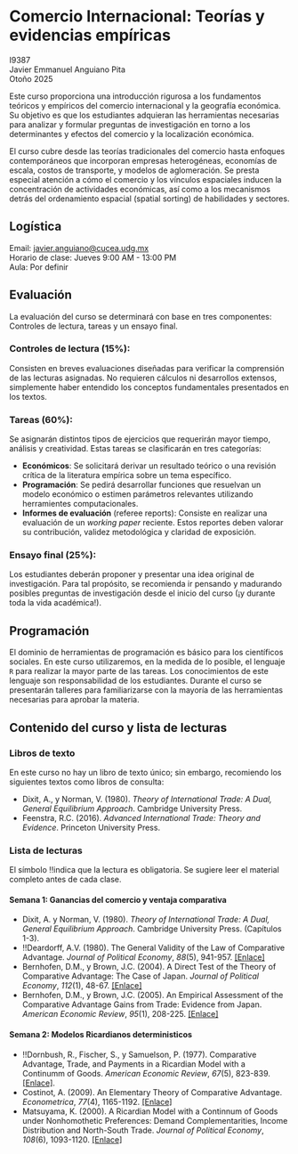 # Comercio Internacional: Teorías y evidencias empíricas <br>
I9387<br>
Javier Emmanuel Anguiano Pita <br>
Otoño 2025 <br>

Este curso proporciona una introducción rigurosa a los fundamentos teóricos y empíricos del comercio internacional y la geografía económica. Su objetivo es que los estudiantes adquieran las herramientas necesarias para analizar y formular preguntas de investigación en torno a los determinantes y efectos del comercio y la localización económica.

El curso cubre desde las teorías tradicionales del comercio hasta enfoques contemporáneos que incorporan empresas heterogéneas, economías de escala, costos de transporte, y modelos de aglomeración. Se presta especial atención a cómo el comercio y los vínculos espaciales inducen la concentración de actividades económicas, así como a los mecanismos detrás del ordenamiento espacial (spatial sorting) de habilidades y sectores.

## Logística <br>
Email: javier.anguiano@cucea.udg.mx <br>
Horario de clase: Jueves 9:00 AM - 13:00 PM <br>
Aula: Por definir

## Evaluación 
La evaluación del curso se determinará con base en tres componentes: Controles de lectura, tareas y un ensayo final.
  ### Controles de lectura (15%):
  Consisten en breves evaluaciones diseñadas para verificar la comprensión de las lecturas asignadas. No requieren cálculos ni desarrollos extensos, simplemente haber entendido los conceptos fundamentales presentados en los textos. 

 ### Tareas (60%):
  Se asignarán distintos tipos de ejercicios que requerirán mayor tiempo, análisis y creatividad. Estas tareas se clasificarán en tres categorías: <br>
* __Económicos__: Se solicitará derivar un resultado teórico o una revisión crítica de la literatura empírica sobre un tema específico. 
* __Programación__: Se pedirá desarrollar funciones que resuelvan un modelo económico o estimen parámetros relevantes utilizando herramientes computacionales. 
* __Informes de evaluación__ (referee reports): Consiste en realizar una evaluación de un _working paper_ reciente. Estos reportes deben valorar su contribución, validez metodológica y claridad de exposición.

 ### Ensayo final (25%):
  Los estudiantes deberán proponer y presentar una idea original de investigación. Para tal propósito, se recomienda ir pensando y madurando posibles preguntas de investigación desde el inicio del curso (¡y durante toda la vida académica!). 

## Programación
El dominio de herramientas de programación es básico para los científicos sociales. En este curso utilizaremos, en la medida de lo posible, el lenguaje `R` para realizar la mayor parte de las tareas. Los conocimientos de este lenguaje son responsabilidad de los estudiantes. Durante el curso se presentarán talleres para familiarizarse con la mayoría de las herramientas necesarias para aprobar la materia. 


## Contenido del curso y lista de lecturas
 ### Libros de texto

En este curso no hay un libro de texto único; sin embargo, recomiendo los siguientes textos como libros de consulta: 
  * Dixit, A., y Norman, V. (1980). _Theory of International Trade: A Dual, General Equilibrium Approach_. Cambridge University Press. 
  * Feenstra, R.C. (2016). _Advanced International Trade: Theory and Evidence_. Princeton University Press. 
 
 ### Lista de lecturas
El símbolo ‼️indica que la lectura es obligatoria. Se sugiere leer el material completo antes de cada clase. 
  #### Semana 1: Ganancias del comercio y ventaja comparativa
  * Dixit, A. y Norman, V. (1980). _Theory of International Trade: A Dual, General Equilibrium Approach_. Cambridge University Press. (Capítulos 1-3).
  * ‼️Deardorff, A.V. (1980). The General Validity of the Law of Comparative Advantage. _Journal of Political Economy_, _88_(5), 941-957. [[Enlace]](https://doi.org/10.1086/260915)
  * Bernhofen, D.M., y Brown, J.C. (2004). A Direct Test of the Theory of Comparative Advantage: The Case of Japan. _Journal of Political Economy_, _112_(1), 48-67. [[Enlace]](https://doi.org/10.1086/379944)
  * Bernhofen, D.M., y Brown, J.C. (2005). An Empirical Assessment of the Comparative Advantage Gains from Trade: Evidence from Japan. _American Economic Review_, _95_(1), 208-225. [[Enlace]](https://doi.org/10.1257/0002828053828491)

  #### Semana 2: Modelos Ricardianos deterministicos 
  * ‼️Dornbush, R., Fischer, S., y Samuelson, P. (1977). Comparative Advantage, Trade, and Payments in a Ricardian Model with a Continumm of Goods. _American Economic Review_, _67_(5), 823-839. [[Enlace]](https://www.jstor.org/stable/1828066).
  * Costinot, A. (2009). An Elementary Theory of Comparative Advantage. _Econometrica_, _77_(4), 1165-1192. [[Enlace]](https://doi.org/10.3982/ECTA7636)
  * Matsuyama, K. (2000). A Ricardian Model with a Continnum of Goods under Nonhomothetic Preferences: Demand Complementarities, Income Distribution and North-South Trade. _Journal of Political Economy_, _108_(6), 1093-1120. [[Enlace]](https://doi.org/10.1086/317684)
